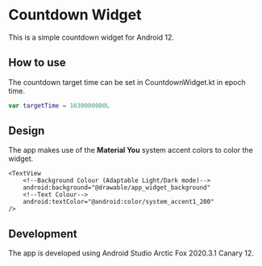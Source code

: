 # Countdown Widget

This is a simple countdown widget for Android 12.

## How to use

The countdown target time can be set in CountdownWidget.kt in epoch time.

```kotlin
var targetTime = 1630000000L
```

## Design

The app makes use of the **Material You** system accent colors to color the widget.
```
<TextView
    <!--Background Colour (Adaptable Light/Dark mode)-->
    android:background="@drawable/app_widget_background"
    <!--Text Colour-->
    android:textColor="@android:color/system_accent1_200"
/>
```

## Development

The app is developed using Android Studio Arctic Fox 2020.3.1 Canary 12.

